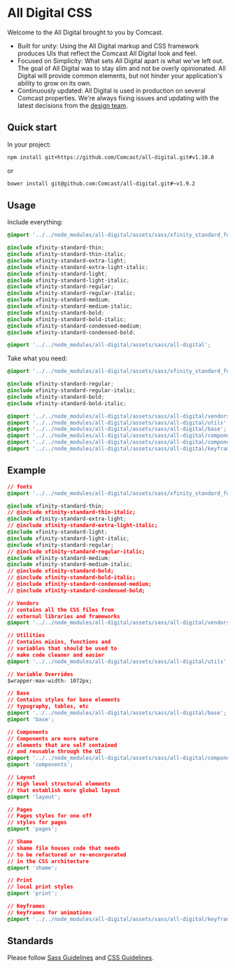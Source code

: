 # All Digital CSS

Welcome to the All Digital brought to you by Comcast.

* Built for unity: Using the All Digital markup and CSS framework produces UIs that reflect the Comcast All Digital look and feel.
* Focused on Simplicity: What sets All Digital apart is what we've left out. The goal of All Digital was to stay slim and not be overly opinionated. All Digital will provide common elements, but not hinder your application's ability to grow on its own.
* Continuously updated: All Digital is used in production on several Comcast properties. We're always fixing issues and updating with the latest decisions from the [design team](http://design.comcast.com/).

## Quick start

In your project:

```bash
npm install git+https://github.com/Comcast/all-digital.git#v1.10.0
```

or

```bash
bower install git@github.com:Comcast/all-digital.git#~v1.9.2
```

## Usage

Include everything:

```css
@import '../../node_modules/all-digital/assets/sass/xfinity_standard_fonts';

@include xfinity-standard-thin;
@include xfinity-standard-thin-italic;
@include xfinity-standard-extra-light;
@include xfinity-standard-extra-light-italic;
@include xfinity-standard-light;
@include xfinity-standard-light-italic;
@include xfinity-standard-regular;
@include xfinity-standard-regular-italic;
@include xfinity-standard-medium;
@include xfinity-standard-medium-italic;
@include xfinity-standard-bold;
@include xfinity-standard-bold-italic;
@include xfinity-standard-condensed-medium;
@include xfinity-standard-condensed-bold;

@import '../../node_modules/all-digital/assets/sass/all-digital';
```

Take what you need:

```css
@import '../../node_modules/all-digital/assets/sass/xfinity_standard_fonts';

@include xfinity-standard-regular;
@include xfinity-standard-regular-italic;
@include xfinity-standard-bold;
@include xfinity-standard-bold-italic;

@import '../../node_modules/all-digital/assets/sass/all-digital/vendors';
@import '../../node_modules/all-digital/assets/sass/all-digital/utils';
@import '../../node_modules/all-digital/assets/sass/all-digital/base';
@import '../../node_modules/all-digital/assets/sass/all-digital/components/buttons';
@import '../../node_modules/all-digital/assets/sass/all-digital/components/card';
@import '../../node_modules/all-digital/assets/sass/all-digital/keyframes';
```

## Example

```css
// fonts
@import '../../node_modules/all-digital/assets/sass/xfinity_standard_fonts';

@include xfinity-standard-thin;
// @include xfinity-standard-thin-italic;
@include xfinity-standard-extra-light;
// @include xfinity-standard-extra-light-italic;
@include xfinity-standard-light;
@include xfinity-standard-light-italic;
@include xfinity-standard-regular;
// @include xfinity-standard-regular-italic;
@include xfinity-standard-medium;
@include xfinity-standard-medium-italic;
// @include xfinity-standard-bold;
// @include xfinity-standard-bold-italic;
// @include xfinity-standard-condensed-medium;
// @include xfinity-standard-condensed-bold;

// Vendors
// contains all the CSS files from
// external libraries and frameworks
@import '../../node_modules/all-digital/assets/sass/all-digital/vendors';

// Utilities
// Contains mixins, functions and
// variables that should be used to
// make code cleaner and easier
@import '../../node_modules/all-digital/assets/sass/all-digital/utils';

// Variable Overrides
$wrapper-max-width: 1072px;

// Base
// Contains styles for base elements
// typography, tables, etc
@import '../../node_modules/all-digital/assets/sass/all-digital/base';
@import 'base';

// Components
// Components are more mature
// elements that are self contained
// and reusable through the UI
@import '../../node_modules/all-digital/assets/sass/all-digital/components';
@import 'components';

// Layout
// High level structural elements
// that establish more global layout
@import 'layout';

// Pages
// Pages styles for one off
// styles for pages
@import 'pages';

// Shame
// shame file houses code that needs
// to be refactored or re-encorporated
// in the CSS architecture
@import 'shame';

// Print
// local print styles
@import 'print';

// Keyframes
// keyframes for animations
@import '../../node_modules/all-digital/assets/sass/all-digital/keyframes';
```

## Standards

Please follow [Sass Guidelines](https://sass-guidelin.es/) and [CSS Guidelines](http://cssguidelin.es/).
